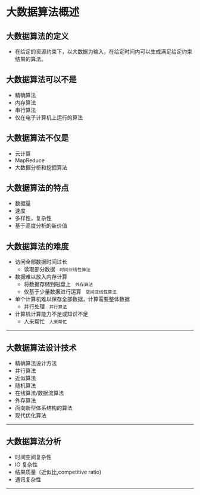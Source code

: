 # 大数据算法概述

## 大数据算法的定义

* 在给定的资源约束下，以大数据为输入，在给定时间内可以生成满足给定约束结果的算法。

## 大数据算法可以不是

* 精确算法
* 内存算法
* 串行算法
* 仅在电子计算机上运行的算法

## 大数据算法不仅是

* 云计算
* MapReduce
* 大数据分析和挖掘算法

## 大数据算法的特点

* 数据量
* 速度
* 多样性，复杂性
* 基于高度分析的新价值


## 大数据算法的难度

* 访问全部数据时间过长 
  * 读取部分数据                    &nbsp;    `时间亚线性算法`
* 数据难以放入内存计算
  * 将数据存储到磁盘上               &nbsp;    `外存算法`
  * 仅基于少量数据进行运算           &nbsp;    `空间亚线性算法`
* 单个计算机难以保存全部数据，计算需要整体数据
  * 并行处理                         &nbsp;     `并行算法`
* 计算机计算能力不足或知识不足
  * 人来帮忙                         &nbsp;      `人来帮忙`

***

## 大数据算法设计技术

* 精确算法设计方法
* 并行算法
* 近似算法
* 随机算法
* 在线算法/数据流算法
* 外存算法
* 面向新型体系结构的算法
* 现代优化算法

***

## 大数据算法分析

* 时间空间复杂性
* IO 复杂性
* 结果质量（近似比,competitive ratio)
* 通讯复杂性

***